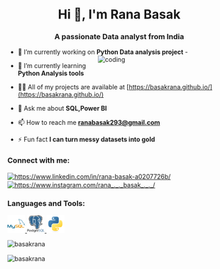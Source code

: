 <h1 align="center">Hi 👋, I'm Rana Basak</h1>
<h3 align="center">A passionate Data analyst from India</h3>



- 🔭 I’m currently working on **Python Data analysis project**
-<img align="right" alt="coding" width="300" src="https://media4.giphy.com/media/v1.Y2lkPTc5MGI3NjExN2owdXhvbHA3NHFrZ2h2emE3NGM4cDl6NTAyMWhjcWNpdmpqMHg4diZlcD12MV9pbnRlcm5hbF9naWZfYnlfaWQmY3Q9Zw/FSzLVme5Y3n3LMOiqP/giphy.webp" alt="basakrana" />
- 🌱 I’m currently learning **Python Analysis tools**

- 👨‍💻 All of my projects are available at [https://basakrana.github.io/](https://basakrana.github.io/)

- 💬 Ask me about **SQL,Power BI**

- 📫 How to reach me **ranabasak293@gmail.com**

- ⚡ Fun fact **I can turn messy datasets into gold**

<h3 align="left">Connect with me:</h3>
<p align="left">
<a href="https://linkedin.com/in/https://www.linkedin.com/in/rana-basak-a0207726b/" target="blank"><img align="center" src="https://raw.githubusercontent.com/rahuldkjain/github-profile-readme-generator/master/src/images/icons/Social/linked-in-alt.svg" alt="https://www.linkedin.com/in/rana-basak-a0207726b/" height="30" width="40" /></a>
<a href="https://instagram.com/https://www.instagram.com/rana_._._basak_._._/" target="blank"><img align="center" src="https://raw.githubusercontent.com/rahuldkjain/github-profile-readme-generator/master/src/images/icons/Social/instagram.svg" alt="https://www.instagram.com/rana_._._basak_._._/" height="30" width="40" /></a>
</p>

<h3 align="left">Languages and Tools:</h3>
<p align="left"> <a href="https://www.mysql.com/" target="_blank" rel="noreferrer"> <img src="https://raw.githubusercontent.com/devicons/devicon/master/icons/mysql/mysql-original-wordmark.svg" alt="mysql" width="40" height="40"/> </a> <a href="https://www.postgresql.org" target="_blank" rel="noreferrer"> <img src="https://raw.githubusercontent.com/devicons/devicon/master/icons/postgresql/postgresql-original-wordmark.svg" alt="postgresql" width="40" height="40"/> </a> <a href="https://www.python.org" target="_blank" rel="noreferrer"> <img src="https://raw.githubusercontent.com/devicons/devicon/master/icons/python/python-original.svg" alt="python" width="40" height="40"/> </a> </p>

<p align="left"> <img src="https://komarev.com/ghpvc/?username=basakrana&label=Profile%20views&color=0e75b6&style=flat" alt="basakrana" /> </p>

<p><img align="center" src="https://github-readme-streak-stats.herokuapp.com/?user=basakrana&" alt="basakrana" /></p>
